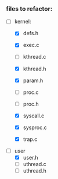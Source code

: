 ### files to refactor:

- [ ] kernel:
    - [x] defs.h
    - [x] exec.c
    - [ ] kthread.c
    - [x] kthread.h
    - [x] param.h
    - [ ] proc.c
    - [ ] proc.h
    - [x] syscall.c
    - [x] sysproc.c
    - [x] trap.c


- [ ] user
    - [x] user.h
    - [ ] uthread.c
    - [ ] uthread.h
